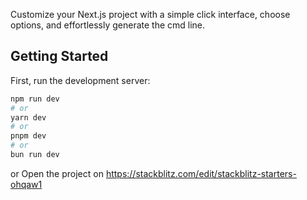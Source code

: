 Customize your Next.js project with a simple click interface, choose options, and effortlessly generate the cmd line.

## Getting Started

First, run the development server:

```bash
npm run dev
# or
yarn dev
# or
pnpm dev
# or
bun run dev
```

or Open the project on https://stackblitz.com/edit/stackblitz-starters-ohqaw1
